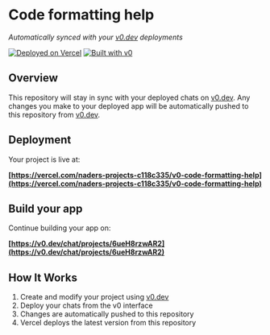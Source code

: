 # Code formatting help

*Automatically synced with your [v0.dev](https://v0.dev) deployments*

[![Deployed on Vercel](https://img.shields.io/badge/Deployed%20on-Vercel-black?style=for-the-badge&logo=vercel)](https://vercel.com/naders-projects-c118c335/v0-code-formatting-help)
[![Built with v0](https://img.shields.io/badge/Built%20with-v0.dev-black?style=for-the-badge)](https://v0.dev/chat/projects/6ueH8rzwAR2)

## Overview

This repository will stay in sync with your deployed chats on [v0.dev](https://v0.dev).
Any changes you make to your deployed app will be automatically pushed to this repository from [v0.dev](https://v0.dev).

## Deployment

Your project is live at:

**[https://vercel.com/naders-projects-c118c335/v0-code-formatting-help](https://vercel.com/naders-projects-c118c335/v0-code-formatting-help)**

## Build your app

Continue building your app on:

**[https://v0.dev/chat/projects/6ueH8rzwAR2](https://v0.dev/chat/projects/6ueH8rzwAR2)**

## How It Works

1. Create and modify your project using [v0.dev](https://v0.dev)
2. Deploy your chats from the v0 interface
3. Changes are automatically pushed to this repository
4. Vercel deploys the latest version from this repository